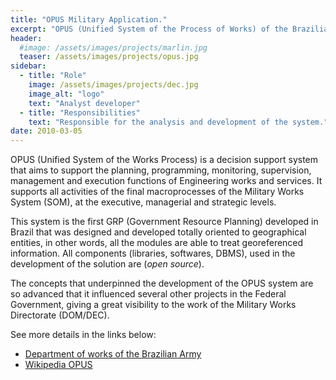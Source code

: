 ```yaml
---
title: "OPUS Military Application."
excerpt: "OPUS (Unified System of the Process of Works) of the Brazilian Army."
header:
  #image: /assets/images/projects/marlin.jpg
  teaser: /assets/images/projects/opus.jpg
sidebar:
  - title: "Role"
    image: /assets/images/projects/dec.jpg
    image_alt: "logo"
    text: "Analyst developer"
  - title: "Responsibilities"
    text: "Responsible for the analysis and development of the system."
date: 2010-03-05
---
```


OPUS (Unified System of the Works Process) is a decision support system that aims to support the planning, programming, monitoring, supervision, 
management and execution functions of Engineering works and services. It supports all activities of the final macroprocesses of the Military 
Works System (SOM), at the executive, managerial and strategic levels.

This system is the first GRP (Government Resource Planning) developed in Brazil that was designed and developed totally oriented to geographical entities, 
in other words, all the modules are able to treat georeferenced information. All components (libraries, softwares, DBMS), used in the development of 
the solution are (*open source*).

The concepts that underpinned the development of the OPUS system are so advanced that it influenced several other projects in the Federal Government, 
giving a great visibility to the work of the Military Works Directorate (DOM/DEC).

See more details in the links below:

 - [Department of works of the Brazilian Army](http://www.dom.eb.mil.br/)
 - [Wikipedia OPUS](https://pt.wikipedia.org/wiki/Sistema_OPUS)

